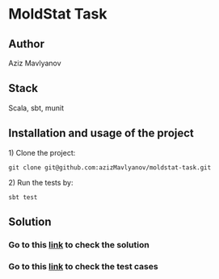 # MoldStat Task

## Author
Aziz Mavlyanov

## Stack
Scala, sbt, munit

## Installation and usage of the project
1\) Clone the project:
```dotenv
git clone git@github.com:azizMavlyanov/moldstat-task.git
```
2\) Run the tests by:
```dotenv
sbt test
```

## Solution
### Go to this [link](https://github.com/azizMavlyanov/moldstat-task/tree/master/src/main/scala/com/moldstat) to check the solution
### Go to this [link](https://github.com/azizMavlyanov/moldstat-task/tree/master/src/test/scala/com/moldstat) to check the test cases
